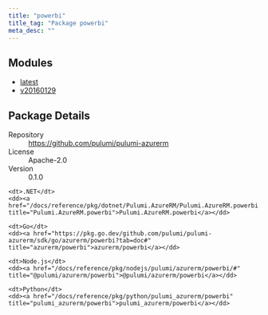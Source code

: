 ```yaml
---
title: "powerbi"
title_tag: "Package powerbi"
meta_desc: ""
---
```


<!-- WARNING: this file was generated by Pulumi Docs Generator. -->
<!-- Do not edit by hand unless you're certain you know what you are doing! -->



<h2 id="modules">Modules</h2>
<ul class="api">
    <li><a href="latest/" title="latest"><span class="symbol module"></span>latest</a></li>
    <li><a href="v20160129/" title="v20160129"><span class="symbol module"></span>v20160129</a></li>
</ul>

<h2 id="package-details">Package Details</h2>
<dl class="package-details">
	<dt>Repository</dt>
	<dd><a href="https://github.com/pulumi/pulumi-azurerm">https://github.com/pulumi/pulumi-azurerm</a></dd>
	<dt>License</dt>
	<dd>Apache-2.0</dd>
	<dt>Version</dt>
	<dd>0.1.0</dd>
</dl>



<dl class="tabular">

    <dt>.NET</dt>
    <dd><a href="/docs/reference/pkg/dotnet/Pulumi.AzureRM/Pulumi.AzureRM.powerbi.html" title="Pulumi.AzureRM.powerbi">Pulumi.AzureRM.powerbi</a></dd>

    <dt>Go</dt>
    <dd><a href="https://pkg.go.dev/github.com/pulumi/pulumi-azurerm/sdk/go/azurerm/powerbi?tab=doc#" title="azurerm/powerbi">azurerm/powerbi</a></dd>

    <dt>Node.js</dt>
    <dd><a href="/docs/reference/pkg/nodejs/pulumi/azurerm/powerbi/#" title="@pulumi/azurerm/powerbi">@pulumi/azurerm/powerbi</a></dd>

    <dt>Python</dt>
    <dd><a href="/docs/reference/pkg/python/pulumi_azurerm/powerbi" title="pulumi_azurerm/powerbi">pulumi_azurerm/powerbi</a></dd>

</dl>

